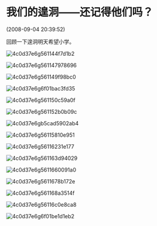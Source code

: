 # 我们的遑洞——还记得他们吗？

(2008-09-04 20:39:52)

回顾一下遑洞明天希望小学。

![4c0d37e6g561144f7d1b2](assets/4c0d37e6g561144f7d1b2.jpg)

![4c0d37e6g561147978696](assets/4c0d37e6g561147978696.jpg)

![4c0d37e6g561149f98bc0](assets/4c0d37e6g561149f98bc0.jpg)

![4c0d37e6g6f01bac3fd35](assets/4c0d37e6g6f01bac3fd35.jpg)

![4c0d37e6g561150c59a0f](assets/4c0d37e6g561150c59a0f.jpg)

![4c0d37e6g561152b0b09c](assets/4c0d37e6g561152b0b09c.jpg)



![4c0d37e6gb5cad5902ab4](assets/4c0d37e6gb5cad5902ab4.jpg)

![4c0d37e6g56115810e951](assets/4c0d37e6g56115810e951.jpg)

![4c0d37e6g56116231e177](assets/4c0d37e6g56116231e177.jpg)



![4c0d37e6g561163d94029](assets/4c0d37e6g561163d94029.jpg)

![4c0d37e6g5611660091a0](assets/4c0d37e6g5611660091a0.jpg)

![4c0d37e6g5611678b172e](assets/4c0d37e6g5611678b172e.jpg)

![4c0d37e6g561168a3514f](assets/4c0d37e6g561168a3514f.jpg)

![4c0d37e6g56116c0e8ca8](assets/4c0d37e6g56116c0e8ca8.jpg)



![4c0d37e6g6f01be1d1eb2](assets/4c0d37e6g6f01be1d1eb2.jpg)









